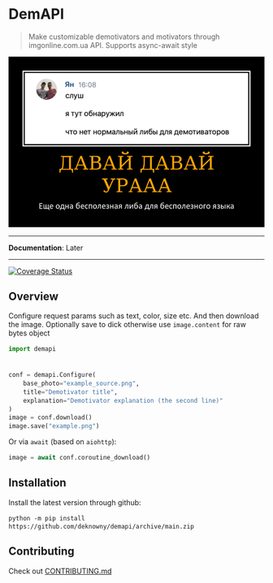 # DemAPI
> Make customizable demotivators and motivators through imgonline.com.ua API. Supports async-await style

![Example](./assets/example.png)
***
__Documentation__: Later
***

[![Coverage Status](https://coveralls.io/repos/github/deknowny/demapi/badge.svg?branch=main)](https://coveralls.io/github/deknowny/demapi?branch=main&dummy=unused)

## Overview
Configure request params such as text, color, size etc.
And then download the image. Optionally save to dick otherwise
use `image.content` for raw bytes object
```python
import demapi


conf = demapi.Configure(
    base_photo="example_source.png",
    title="Demotivator title",
    explanation="Demotivator explanation (the second line)"
)
image = conf.download()
image.save("example.png")
```

Or via `await` (based on `aiohttp`):

```python
image = await conf.coroutine_download()
```

## Installation
Install the latest version through github:
```shell
python -m pip install https://github.com/deknowny/demapi/archive/main.zip
```
## Contributing
Check out [CONTRIBUTING.md](./CONTRIBUTING.md)

